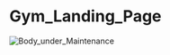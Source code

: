 # Gym_Landing_Page
 
![Body_under_Maintenance](https://github.com/gauravpandey03/Gym_Landing_Page/assets/123469809/d9c20eeb-14c7-47b8-80fe-0d3179e174e6)
